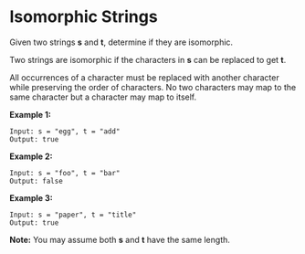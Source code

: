 # Isomorphic Strings

Given two strings __s__ and __t__, determine if they are isomorphic.

Two strings are isomorphic if the characters in __s__ can be replaced to get __t__.

All occurrences of a character must be replaced with another character while preserving the order of characters. No two characters may map to the same character but a character may map to itself.

__Example 1:__

```pseudo
Input: s = "egg", t = "add"
Output: true
```

__Example 2:__

```pseudo
Input: s = "foo", t = "bar"
Output: false
```

__Example 3:__

```pseudo
Input: s = "paper", t = "title"
Output: true
```

__Note:__
You may assume both __s__ and __t__ have the same length.